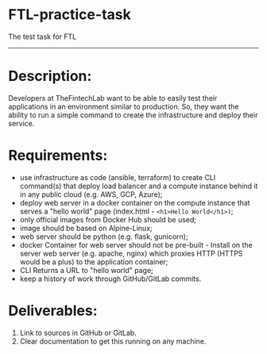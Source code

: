 # FTL-practice-task
The test task for FTL
______

# Description:

Developers at TheFintechLab want to be able to easily test their applications in an environment similar to production. So, they want the ability to run a simple command to create the infrastructure and deploy their service.

# Requirements:

- use infrastructure as code (ansible, terraform) to create CLI command(s) that deploy load balancer and a compute instance behind it in any public cloud (e.g. AWS, GCP, Azure);
- deploy web server in a docker container on the compute instance that serves a "hello world" page (index.html - `<h1>Hello World</h1>)`;
- only official images from Docker Hub should be used;
- image should be based on Alpine-Linux;
- web server should be python (e.g. flask, gunicorn);
- docker Container for web server should not be pre-built - Install on the server web server (e.g. apache, nginx) which proxies HTTP (HTTPS would be a plus) to the application container;
- CLI Returns a URL to "hello world" page;
- keep a history of work through GitHub/GitLab commits.

# Deliverables:

1. Link to sources in GitHub or GitLab.
2. Clear documentation to get this running on any machine.
